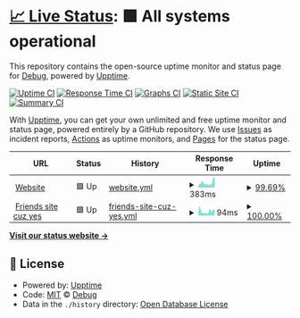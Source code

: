 # [📈 Live Status](https://satindar31.github.io): <!--live status--> **🟩 All systems operational**

This repository contains the open-source uptime monitor and status page for [Debug](satindar-codes.cf), powered by [Upptime](https://github.com/upptime/upptime).

[![Uptime CI](https://github.com/Satindar31/status/workflows/Uptime%20CI/badge.svg)](https://github.com/Satindar31/status/actions?query=workflow%3A%22Uptime+CI%22)
[![Response Time CI](https://github.com/Satindar31/status/workflows/Response%20Time%20CI/badge.svg)](https://github.com/Satindar31/status/actions?query=workflow%3A%22Response+Time+CI%22)
[![Graphs CI](https://github.com/Satindar31/status/workflows/Graphs%20CI/badge.svg)](https://github.com/Satindar31/status/actions?query=workflow%3A%22Graphs+CI%22)
[![Static Site CI](https://github.com/Satindar31/status/workflows/Static%20Site%20CI/badge.svg)](https://github.com/Satindar31/status/actions?query=workflow%3A%22Static+Site+CI%22)
[![Summary CI](https://github.com/Satindar31/status/workflows/Summary%20CI/badge.svg)](https://github.com/Satindar31/status/actions?query=workflow%3A%22Summary+CI%22)

With [Upptime](https://upptime.js.org), you can get your own unlimited and free uptime monitor and status page, powered entirely by a GitHub repository. We use [Issues](https://github.com/Satindar31/status/issues) as incident reports, [Actions](https://github.com/Satindar31/status/actions) as uptime monitors, and [Pages](https://satindar31.github.io) for the status page.

<!--start: status pages-->
<!-- This summary is generated by Upptime (https://github.com/upptime/upptime) -->
<!-- Do not edit this manually, your changes will be overwritten -->
<!-- prettier-ignore -->
| URL | Status | History | Response Time | Uptime |
| --- | ------ | ------- | ------------- | ------ |
| <img alt="" src="https://favicons.githubusercontent.com/satindars-den.cf" height="13"> [Website](https://satindars-den.cf) | 🟩 Up | [website.yml](https://github.com/Satindar31/status/commits/HEAD/history/website.yml) | <details><summary><img alt="Response time graph" src="./graphs/website/response-time-week.png" height="20"> 383ms</summary><br><a href="https://status.satindars-den.cf/history/website"><img alt="Response time 561" src="https://img.shields.io/endpoint?url=https%3A%2F%2Fraw.githubusercontent.com%2FSatindar31%2Fstatus%2FHEAD%2Fapi%2Fwebsite%2Fresponse-time.json"></a><br><a href="https://status.satindars-den.cf/history/website"><img alt="24-hour response time 796" src="https://img.shields.io/endpoint?url=https%3A%2F%2Fraw.githubusercontent.com%2FSatindar31%2Fstatus%2FHEAD%2Fapi%2Fwebsite%2Fresponse-time-day.json"></a><br><a href="https://status.satindars-den.cf/history/website"><img alt="7-day response time 383" src="https://img.shields.io/endpoint?url=https%3A%2F%2Fraw.githubusercontent.com%2FSatindar31%2Fstatus%2FHEAD%2Fapi%2Fwebsite%2Fresponse-time-week.json"></a><br><a href="https://status.satindars-den.cf/history/website"><img alt="30-day response time 458" src="https://img.shields.io/endpoint?url=https%3A%2F%2Fraw.githubusercontent.com%2FSatindar31%2Fstatus%2FHEAD%2Fapi%2Fwebsite%2Fresponse-time-month.json"></a><br><a href="https://status.satindars-den.cf/history/website"><img alt="1-year response time 561" src="https://img.shields.io/endpoint?url=https%3A%2F%2Fraw.githubusercontent.com%2FSatindar31%2Fstatus%2FHEAD%2Fapi%2Fwebsite%2Fresponse-time-year.json"></a></details> | <details><summary><a href="https://status.satindars-den.cf/history/website">99.69%</a></summary><a href="https://status.satindars-den.cf/history/website"><img alt="All-time uptime 92.49%" src="https://img.shields.io/endpoint?url=https%3A%2F%2Fraw.githubusercontent.com%2FSatindar31%2Fstatus%2FHEAD%2Fapi%2Fwebsite%2Fuptime.json"></a><br><a href="https://status.satindars-den.cf/history/website"><img alt="24-hour uptime 98.80%" src="https://img.shields.io/endpoint?url=https%3A%2F%2Fraw.githubusercontent.com%2FSatindar31%2Fstatus%2FHEAD%2Fapi%2Fwebsite%2Fuptime-day.json"></a><br><a href="https://status.satindars-den.cf/history/website"><img alt="7-day uptime 99.69%" src="https://img.shields.io/endpoint?url=https%3A%2F%2Fraw.githubusercontent.com%2FSatindar31%2Fstatus%2FHEAD%2Fapi%2Fwebsite%2Fuptime-week.json"></a><br><a href="https://status.satindars-den.cf/history/website"><img alt="30-day uptime 88.74%" src="https://img.shields.io/endpoint?url=https%3A%2F%2Fraw.githubusercontent.com%2FSatindar31%2Fstatus%2FHEAD%2Fapi%2Fwebsite%2Fuptime-month.json"></a><br><a href="https://status.satindars-den.cf/history/website"><img alt="1-year uptime 92.49%" src="https://img.shields.io/endpoint?url=https%3A%2F%2Fraw.githubusercontent.com%2FSatindar31%2Fstatus%2FHEAD%2Fapi%2Fwebsite%2Fuptime-year.json"></a></details>
| <img alt="" src="https://favicons.githubusercontent.com/chill31.github.io" height="13"> [Friends site cuz yes](https://chill31.github.io) | 🟩 Up | [friends-site-cuz-yes.yml](https://github.com/Satindar31/status/commits/HEAD/history/friends-site-cuz-yes.yml) | <details><summary><img alt="Response time graph" src="./graphs/friends-site-cuz-yes/response-time-week.png" height="20"> 94ms</summary><br><a href="https://status.satindars-den.cf/history/friends-site-cuz-yes"><img alt="Response time 90" src="https://img.shields.io/endpoint?url=https%3A%2F%2Fraw.githubusercontent.com%2FSatindar31%2Fstatus%2FHEAD%2Fapi%2Ffriends-site-cuz-yes%2Fresponse-time.json"></a><br><a href="https://status.satindars-den.cf/history/friends-site-cuz-yes"><img alt="24-hour response time 134" src="https://img.shields.io/endpoint?url=https%3A%2F%2Fraw.githubusercontent.com%2FSatindar31%2Fstatus%2FHEAD%2Fapi%2Ffriends-site-cuz-yes%2Fresponse-time-day.json"></a><br><a href="https://status.satindars-den.cf/history/friends-site-cuz-yes"><img alt="7-day response time 94" src="https://img.shields.io/endpoint?url=https%3A%2F%2Fraw.githubusercontent.com%2FSatindar31%2Fstatus%2FHEAD%2Fapi%2Ffriends-site-cuz-yes%2Fresponse-time-week.json"></a><br><a href="https://status.satindars-den.cf/history/friends-site-cuz-yes"><img alt="30-day response time 94" src="https://img.shields.io/endpoint?url=https%3A%2F%2Fraw.githubusercontent.com%2FSatindar31%2Fstatus%2FHEAD%2Fapi%2Ffriends-site-cuz-yes%2Fresponse-time-month.json"></a><br><a href="https://status.satindars-den.cf/history/friends-site-cuz-yes"><img alt="1-year response time 90" src="https://img.shields.io/endpoint?url=https%3A%2F%2Fraw.githubusercontent.com%2FSatindar31%2Fstatus%2FHEAD%2Fapi%2Ffriends-site-cuz-yes%2Fresponse-time-year.json"></a></details> | <details><summary><a href="https://status.satindars-den.cf/history/friends-site-cuz-yes">100.00%</a></summary><a href="https://status.satindars-den.cf/history/friends-site-cuz-yes"><img alt="All-time uptime 100.00%" src="https://img.shields.io/endpoint?url=https%3A%2F%2Fraw.githubusercontent.com%2FSatindar31%2Fstatus%2FHEAD%2Fapi%2Ffriends-site-cuz-yes%2Fuptime.json"></a><br><a href="https://status.satindars-den.cf/history/friends-site-cuz-yes"><img alt="24-hour uptime 100.00%" src="https://img.shields.io/endpoint?url=https%3A%2F%2Fraw.githubusercontent.com%2FSatindar31%2Fstatus%2FHEAD%2Fapi%2Ffriends-site-cuz-yes%2Fuptime-day.json"></a><br><a href="https://status.satindars-den.cf/history/friends-site-cuz-yes"><img alt="7-day uptime 100.00%" src="https://img.shields.io/endpoint?url=https%3A%2F%2Fraw.githubusercontent.com%2FSatindar31%2Fstatus%2FHEAD%2Fapi%2Ffriends-site-cuz-yes%2Fuptime-week.json"></a><br><a href="https://status.satindars-den.cf/history/friends-site-cuz-yes"><img alt="30-day uptime 100.00%" src="https://img.shields.io/endpoint?url=https%3A%2F%2Fraw.githubusercontent.com%2FSatindar31%2Fstatus%2FHEAD%2Fapi%2Ffriends-site-cuz-yes%2Fuptime-month.json"></a><br><a href="https://status.satindars-den.cf/history/friends-site-cuz-yes"><img alt="1-year uptime 100.00%" src="https://img.shields.io/endpoint?url=https%3A%2F%2Fraw.githubusercontent.com%2FSatindar31%2Fstatus%2FHEAD%2Fapi%2Ffriends-site-cuz-yes%2Fuptime-year.json"></a></details>

<!--end: status pages-->

[**Visit our status website →**](https://satindar31.github.io)

## 📄 License

- Powered by: [Upptime](https://github.com/upptime/upptime)
- Code: [MIT](./LICENSE) © [Debug](satindar-codes.cf)
- Data in the `./history` directory: [Open Database License](https://opendatacommons.org/licenses/odbl/1-0/)
